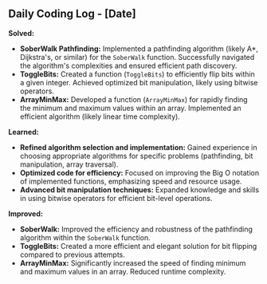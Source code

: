 ## Daily Coding Log - [Date]

**Solved:**

* **SoberWalk Pathfinding:** Implemented a pathfinding algorithm (likely A*, Dijkstra's, or similar) for the `SoberWalk` function. Successfully navigated the algorithm's complexities and ensured efficient path discovery.
* **ToggleBits:** Created a function (`ToggleBits`) to efficiently flip bits within a given integer. Achieved optimized bit manipulation, likely using bitwise operators.
* **ArrayMinMax:** Developed a function (`ArrayMinMax`) for rapidly finding the minimum and maximum values within an array. Implemented an efficient algorithm (likely linear time complexity).

**Learned:**

* **Refined algorithm selection and implementation:** Gained experience in choosing appropriate algorithms for specific problems (pathfinding, bit manipulation, array traversal).
* **Optimized code for efficiency:** Focused on improving the Big O notation of implemented functions, emphasizing speed and resource usage.
* **Advanced bit manipulation techniques:** Expanded knowledge and skills in using bitwise operators for efficient bit-level operations.

**Improved:**

* **SoberWalk:** Improved the efficiency and robustness of the pathfinding algorithm within the `SoberWalk` function.
* **ToggleBits:** Created a more efficient and elegant solution for bit flipping compared to previous attempts.
* **ArrayMinMax:** Significantly increased the speed of finding minimum and maximum values in an array.  Reduced runtime complexity.